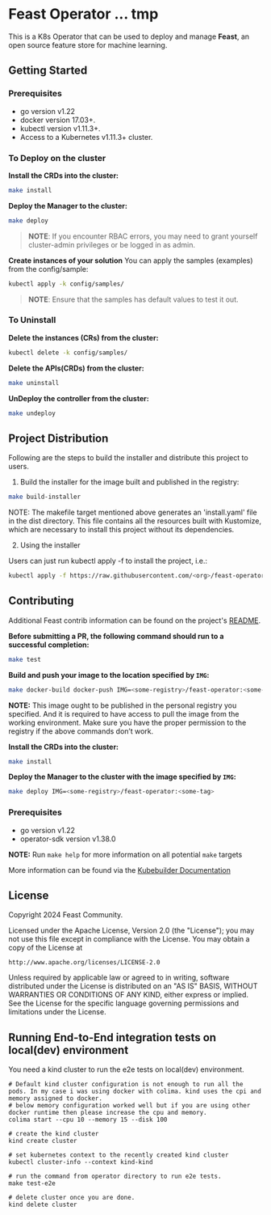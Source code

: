 # Feast Operator ... tmp
This is a K8s Operator that can be used to deploy and manage **Feast**, an open source feature store for machine learning.

## Getting Started

### Prerequisites
- go version v1.22
- docker version 17.03+.
- kubectl version v1.11.3+.
- Access to a Kubernetes v1.11.3+ cluster.

### To Deploy on the cluster
**Install the CRDs into the cluster:**

```sh
make install
```

**Deploy the Manager to the cluster:**

```sh
make deploy
```

> **NOTE**: If you encounter RBAC errors, you may need to grant yourself cluster-admin
privileges or be logged in as admin.

**Create instances of your solution**
You can apply the samples (examples) from the config/sample:

```sh
kubectl apply -k config/samples/
```

>**NOTE**: Ensure that the samples has default values to test it out.

### To Uninstall
**Delete the instances (CRs) from the cluster:**

```sh
kubectl delete -k config/samples/
```

**Delete the APIs(CRDs) from the cluster:**

```sh
make uninstall
```

**UnDeploy the controller from the cluster:**

```sh
make undeploy
```

## Project Distribution

Following are the steps to build the installer and distribute this project to users.

1. Build the installer for the image built and published in the registry:

```sh
make build-installer
```

NOTE: The makefile target mentioned above generates an 'install.yaml'
file in the dist directory. This file contains all the resources built
with Kustomize, which are necessary to install this project without
its dependencies.

2. Using the installer

Users can just run kubectl apply -f <URL for YAML BUNDLE> to install the project, i.e.:

```sh
kubectl apply -f https://raw.githubusercontent.com/<org>/feast-operator/<tag or branch>/dist/install.yaml
```

## Contributing
Additional Feast contrib information can be found on the project's [README](https://github.com/feast-dev/feast?tab=readme-ov-file#-contributing).

**Before submitting a PR, the following command should run to a successful completion:**

```sh
make test
```

**Build and push your image to the location specified by `IMG`:**

```sh
make docker-build docker-push IMG=<some-registry>/feast-operator:<some-tag>
```

**NOTE:** This image ought to be published in the personal registry you specified.
And it is required to have access to pull the image from the working environment.
Make sure you have the proper permission to the registry if the above commands don’t work.

**Install the CRDs into the cluster:**

```sh
make install
```

**Deploy the Manager to the cluster with the image specified by `IMG`:**

```sh
make deploy IMG=<some-registry>/feast-operator:<some-tag>
```

### Prerequisites
- go version v1.22
- operator-sdk version v1.38.0

**NOTE:** Run `make help` for more information on all potential `make` targets

More information can be found via the [Kubebuilder Documentation](https://book.kubebuilder.io/introduction.html)

## License

Copyright 2024 Feast Community.

Licensed under the Apache License, Version 2.0 (the "License");
you may not use this file except in compliance with the License.
You may obtain a copy of the License at

    http://www.apache.org/licenses/LICENSE-2.0

Unless required by applicable law or agreed to in writing, software
distributed under the License is distributed on an "AS IS" BASIS,
WITHOUT WARRANTIES OR CONDITIONS OF ANY KIND, either express or implied.
See the License for the specific language governing permissions and
limitations under the License.



## Running End-to-End integration tests on local(dev) environment
You need a kind cluster to run the e2e tests on local(dev) environment.

```shell
# Default kind cluster configuration is not enough to run all the pods. In my case i was using docker with colima. kind uses the cpi and memory assigned to docker.
# below memory configuration worked well but if you are using other docker runtime then please increase the cpu and memory.
colima start --cpu 10 --memory 15 --disk 100

# create the kind cluster
kind create cluster

# set kubernetes context to the recently created kind cluster
kubectl cluster-info --context kind-kind

# run the command from operator directory to run e2e tests.
make test-e2e

# delete cluster once you are done.
kind delete cluster
```



